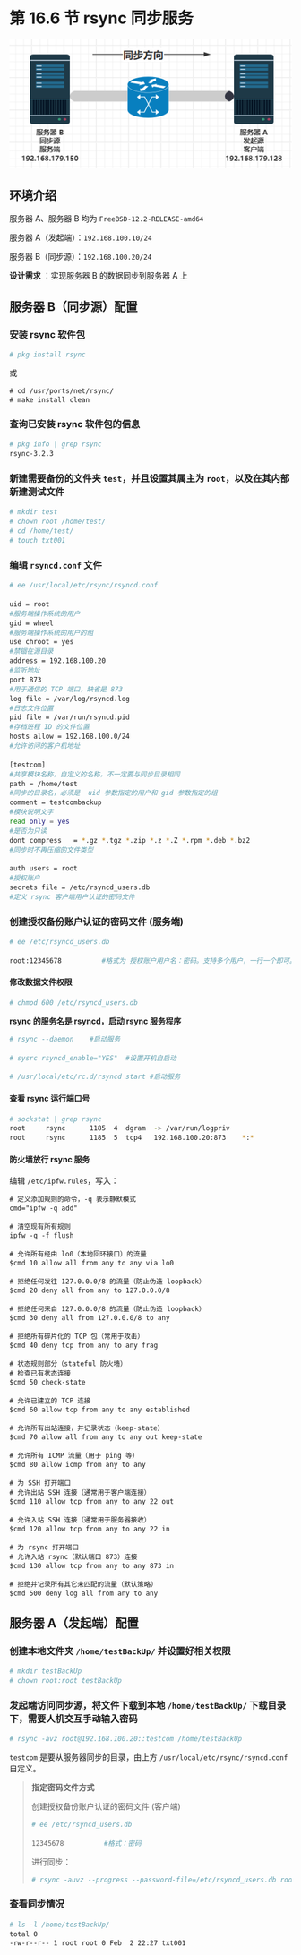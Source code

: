 # 第 16.6 节 rsync 同步服务

![](../.gitbook/assets/image.png)

## 环境介绍

服务器 A、服务器 B 均为 `FreeBSD-12.2-RELEASE-amd64`

服务器 A（发起端）：`192.168.100.10/24`

服务器 B（同步源）：`192.168.100.20/24`

**设计需求** ：实现服务器 B 的数据同步到服务器 A 上

## 服务器 B（同步源）配置

### 安装 rsync 软件包

```sh
# pkg install rsync
```

或

```
# cd /usr/ports/net/rsync/ 
# make install clean
```

### 查询已安装 rsync 软件包的信息

```sh
# pkg info | grep rsync
rsync-3.2.3
```

### 新建需要备份的文件夹 `test`，并且设置其属主为 `root`，以及在其内部新建测试文件

```sh
# mkdir test
# chown root /home/test/
# cd /home/test/
# touch txt001
```

### 编辑 `rsyncd.conf` 文件

```sh
# ee /usr/local/etc/rsync/rsyncd.conf

uid = root
#服务端操作系统的用户
gid = wheel
#服务端操作系统的用户的组
use chroot = yes
#禁锢在源目录
address = 192.168.100.20
#监听地址
port 873
#用于通信的 TCP 端口，缺省是 873
log file = /var/log/rsyncd.log
#日志文件位置
pid file = /var/run/rsyncd.pid
#存档进程 ID 的文件位置
hosts allow = 192.168.100.0/24
#允许访问的客户机地址

[testcom]
#共享模块名称，自定义的名称，不一定要与同步目录相同
path = /home/test
#同步的目录名，必须是  uid 参数指定的用户和 gid 参数指定的组
comment = testcombackup
#模块说明文字
read only = yes
#是否为只读
dont compress   = *.gz *.tgz *.zip *.z *.Z *.rpm *.deb *.bz2
#同步时不再压缩的文件类型

auth users = root
#授权账户
secrets file = /etc/rsyncd_users.db
#定义 rsync 客户端用户认证的密码文件
```

### 创建授权备份账户认证的密码文件 (服务端)

```sh
# ee /etc/rsyncd_users.db

root:12345678          #格式为 授权账户用户名：密码。支持多个用户，一行一个即可。
```

#### 修改数据文件权限

```sh
# chmod 600 /etc/rsyncd_users.db
```

**rsync 的服务名是 rsyncd，启动 rsync 服务程序**

```sh
# rsync --daemon    #启动服务

# sysrc rsyncd_enable="YES"  #设置开机自启动

# /usr/local/etc/rc.d/rsyncd start #启动服务
```

#### **查看 rsync 运行端口号**

```sh
# sockstat | grep rsync
root     rsync      1185  4  dgram  -> /var/run/logpriv
root     rsync      1185  5  tcp4   192.168.100.20:873    *:*
```

#### **防火墙放行 rsync 服务**


编辑 `/etc/ipfw.rules`，写入：

```
# 定义添加规则的命令，-q 表示静默模式
cmd="ipfw -q add"

# 清空现有所有规则
ipfw -q -f flush

# 允许所有经由 lo0（本地回环接口）的流量
$cmd 10 allow all from any to any via lo0

# 拒绝任何发往 127.0.0.0/8 的流量（防止伪造 loopback）
$cmd 20 deny all from any to 127.0.0.0/8

# 拒绝任何来自 127.0.0.0/8 的流量（防止伪造 loopback）
$cmd 30 deny all from 127.0.0.0/8 to any

# 拒绝所有碎片化的 TCP 包（常用于攻击）
$cmd 40 deny tcp from any to any frag

# 状态规则部分（stateful 防火墙）
# 检查已有状态连接
$cmd 50 check-state

# 允许已建立的 TCP 连接
$cmd 60 allow tcp from any to any established

# 允许所有出站连接，并记录状态（keep-state）
$cmd 70 allow all from any to any out keep-state

# 允许所有 ICMP 流量（用于 ping 等）
$cmd 80 allow icmp from any to any

# 为 SSH 打开端口
# 允许出站 SSH 连接（通常用于客户端连接）
$cmd 110 allow tcp from any to any 22 out

# 允许入站 SSH 连接（通常用于服务器接收）
$cmd 120 allow tcp from any to any 22 in

# 为 rsync 打开端口
# 允许入站 rsync（默认端口 873）连接
$cmd 130 allow tcp from any to any 873 in

# 拒绝并记录所有其它未匹配的流量（默认策略）
$cmd 500 deny log all from any to any
```

## 服务器 A（发起端）配置

### 创建本地文件夹 `/home/testBackUp/` 并设置好相关权限

```sh
# mkdir testBackUp
# chown root:root testBackUp
```

### 发起端访问同步源，将文件下载到本地 `/home/testBackUp/` 下载目录下，需要人机交互手动输入密码

```sh
# rsync -avz root@192.168.100.20::testcom /home/testBackUp
```

`testcom` 是要从服务器同步的目录，由上方 `/usr/local/etc/rsync/rsyncd.conf` 自定义。

> **指定密码文件方式**
>
> 创建授权备份账户认证的密码文件 (客户端)
>
> ```sh
> # ee /etc/rsyncd_users.db
>
> 12345678          #格式：密码
> ```
>
> 进行同步：
>
> ```sh
> # rsync -auvz --progress --password-file=/etc/rsyncd_users.db root@192.168.100.20::testcom /home/testBackUp
> ```

### 查看同步情况

```sh
# ls -l /home/testBackUp/
total 0
-rw-r--r-- 1 root root 0 Feb  2 22:27 txt001
```

